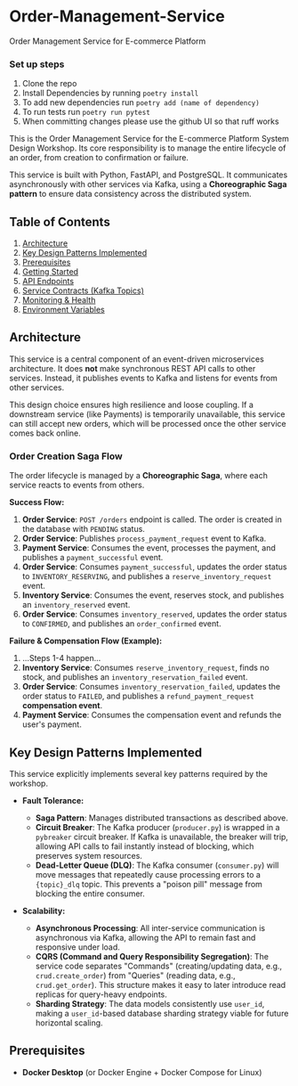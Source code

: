 # Order-Management-Service
Order Management Service for E-commerce Platform

### Set up steps

1. Clone the repo
2. Install Dependencies by running `poetry install`
3. To add new dependencies run `poetry add (name of dependency)`
4. To run tests run `poetry run pytest`
5. When committing changes please use the github UI so that ruff works


This is the Order Management Service for the E-commerce Platform System Design Workshop. Its core responsibility is to manage the entire lifecycle of an order, from creation to confirmation or failure.

This service is built with Python, FastAPI, and PostgreSQL. It communicates asynchronously with other services via Kafka, using a **Choreographic Saga pattern** to ensure data consistency across the distributed system.

## Table of Contents

1.  [Architecture](#architecture)
2.  [Key Design Patterns Implemented](#key-design-patterns-implemented)
3.  [Prerequisites](#prerequisites)
4.  [Getting Started](#getting-started)
5.  [API Endpoints](#api-endpoints)
6.  [Service Contracts (Kafka Topics)](#service-contracts-kafka-topics)
7.  [Monitoring & Health](#monitoring--health)
8.  [Environment Variables](#environment-variables)

## Architecture

This service is a central component of an event-driven microservices architecture. It does **not** make synchronous REST API calls to other services. Instead, it publishes events to Kafka and listens for events from other services.

This design choice ensures high resilience and loose coupling. If a downstream service (like Payments) is temporarily unavailable, this service can still accept new orders, which will be processed once the other service comes back online.

### Order Creation Saga Flow

The order lifecycle is managed by a **Choreographic Saga**, where each service reacts to events from others.

**Success Flow:**
1.  **Order Service**: `POST /orders` endpoint is called. The order is created in the database with `PENDING` status.
2.  **Order Service**: Publishes `process_payment_request` event to Kafka.
3.  **Payment Service**: Consumes the event, processes the payment, and publishes a `payment_successful` event.
4.  **Order Service**: Consumes `payment_successful`, updates the order status to `INVENTORY_RESERVING`, and publishes a `reserve_inventory_request` event.
5.  **Inventory Service**: Consumes the event, reserves stock, and publishes an `inventory_reserved` event.
6.  **Order Service**: Consumes `inventory_reserved`, updates the order status to `CONFIRMED`, and publishes an `order_confirmed` event.

**Failure & Compensation Flow (Example):**
1.  ...Steps 1-4 happen...
2.  **Inventory Service**: Consumes `reserve_inventory_request`, finds no stock, and publishes an `inventory_reservation_failed` event.
3.  **Order Service**: Consumes `inventory_reservation_failed`, updates the order status to `FAILED`, and publishes a `refund_payment_request` **compensation event**.
4.  **Payment Service**: Consumes the compensation event and refunds the user's payment.

## Key Design Patterns Implemented

This service explicitly implements several key patterns required by the workshop.

*   **Fault Tolerance:**
    *   **Saga Pattern**: Manages distributed transactions as described above.
    *   **Circuit Breaker**: The Kafka producer (`producer.py`) is wrapped in a `pybreaker` circuit breaker. If Kafka is unavailable, the breaker will trip, allowing API calls to fail instantly instead of blocking, which preserves system resources.
    *   **Dead-Letter Queue (DLQ)**: The Kafka consumer (`consumer.py`) will move messages that repeatedly cause processing errors to a `{topic}_dlq` topic. This prevents a "poison pill" message from blocking the entire consumer.

*   **Scalability:**
    *   **Asynchronous Processing**: All inter-service communication is asynchronous via Kafka, allowing the API to remain fast and responsive under load.
    *   **CQRS (Command and Query Responsibility Segregation)**: The service code separates "Commands" (creating/updating data, e.g., `crud.create_order`) from "Queries" (reading data, e.g., `crud.get_order`). This structure makes it easy to later introduce read replicas for query-heavy endpoints.
    *   **Sharding Strategy**: The data models consistently use `user_id`, making a `user_id`-based database sharding strategy viable for future horizontal scaling.

## Prerequisites

*   **Docker Desktop** (or Docker Engine + Docker Compose for Linux)